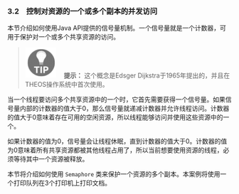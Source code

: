 ### 3.2　控制对资源的一个或多个副本的并发访问

本节介绍如何使用Java API提供的信号量机制。一个信号量就是一个计数器，可用于保护对一个或多个共享资源的访问。

> <img class="my_markdown" src="../images/24.png" style="width:69px;  height: 69px; " width="8%"/>　 **提示：**
> 这个概念是Edsger Dijkstra于1965年提出的，并且在THEOS操作系统中首次使用。

当一个线程要访问多个共享资源中的一个时，它首先需要获得一个信号量。如果信号量内部的计数器的值大于0，那么信号量就递减计数器并允许线程访问。计数器的值大于0意味着存在可用的空闲资源，所以线程能够访问并使用这些资源中的一个。

如果计数器的值为0，信号量会让线程休眠，直到计数器的值大于0。计数器的值为0意味着所有共享资源都被其他线程占用了，所以当前想要使用资源的线程，必须等待其中一个资源被释放。

本节将介绍如何使用 `Semaphore` 类来保护一个资源的多个副本。本案例将使用一个打印队列在3个打印机上打印文档。

